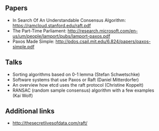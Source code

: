 ## Papers
* In Search Of An Understandable Consensus Algorithm: https://ramcloud.stanford.edu/raft.pdf
* The Part-Time Parliament: http://research.microsoft.com/en-us/um/people/lamport/pubs/lamport-paxos.pdf
* Paxos Made Simple: http://pdos.csail.mit.edu/6.824/papers/paxos-simple.pdf

## Talks
* Sorting algorithms based on 0-1 lemma (Stefan Schwetschke)
* Software systems that use Paxos or Raft (Daniel Mitterdorfer)
* An overview how etcd uses the raft protocol (Christine Koppelt)
* RANSAC (random sample consensus) algorithm with a few examples (Kai Wolf)

## Additional links
* http://thesecretlivesofdata.com/raft/
